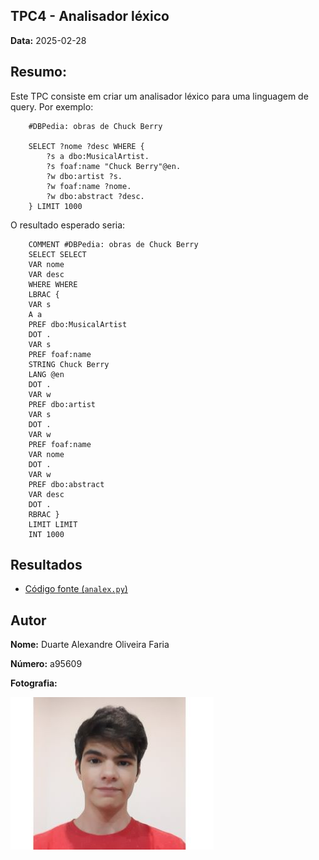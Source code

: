 ## TPC4 - Analisador léxico

**Data:** 2025-02-28

## Resumo: 
Este TPC consiste em criar um analisador léxico para uma linguagem de query. Por exemplo:

        #DBPedia: obras de Chuck Berry

        SELECT ?nome ?desc WHERE {
            ?s a dbo:MusicalArtist.
            ?s foaf:name "Chuck Berry"@en.
            ?w dbo:artist ?s.
            ?w foaf:name ?nome.
            ?w dbo:abstract ?desc.
        } LIMIT 1000

O resultado esperado seria:

        COMMENT #DBPedia: obras de Chuck Berry
        SELECT SELECT
        VAR nome
        VAR desc
        WHERE WHERE
        LBRAC {
        VAR s
        A a
        PREF dbo:MusicalArtist
        DOT .
        VAR s
        PREF foaf:name
        STRING Chuck Berry
        LANG @en
        DOT .
        VAR w
        PREF dbo:artist
        VAR s
        DOT .
        VAR w
        PREF foaf:name
        VAR nome
        DOT .
        VAR w
        PREF dbo:abstract
        VAR desc
        DOT .
        RBRAC }
        LIMIT LIMIT
        INT 1000

## Resultados
- [Código fonte (`analex.py`)](analex.py)

## Autor

**Nome:** Duarte Alexandre Oliveira Faria

**Número:** a95609

**Fotografia:**

![Fotografia do Autor](TPC1\20200928.jpg) 